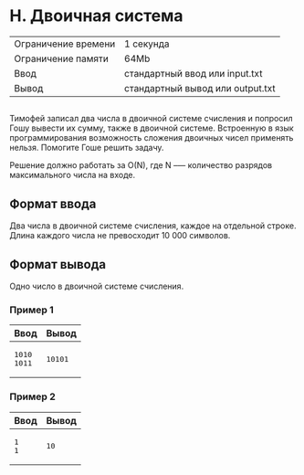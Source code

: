 ﻿
   <div class="header">
      <h1 class="title">H. Двоичная система</h1>
      <table>
         <tbody><tr class="time-limit">
            <td class="property-title">Ограничение времени</td>
            <td>1&nbsp;секунда</td>
         </tr>
         <tr class="memory-limit">
            <td class="property-title">Ограничение памяти</td>
            <td>64Mb</td>
         </tr>
         <tr class="input-file">
            <td class="property-title">Ввод</td>
            <td colspan="1">стандартный ввод или input.txt</td>
         </tr>
         <tr class="output-file">
            <td class="property-title">Вывод</td>
            <td colspan="1">стандартный вывод или output.txt</td>
         </tr>
      </tbody></table>
   </div>
   <h2></h2>
   <div class="legend"><span style="">
         <p>Тимофей записал два числа в двоичной системе счисления и попросил Гошу вывести их сумму, также в двоичной системе. Встроенную
            в язык программирования возможность сложения двоичных чисел применять нельзя. Помогите Гоше решить задачу.
         </p></span><p>Решение должно работать за <span class="tex-math-text">O(N)</span>, где <span class="tex-math-text">N</span> –— количество разрядов максимального числа на входе.
      </p>
   </div>
   <h2>Формат ввода</h2>
   <div class="input-specification"><span style="">
         <p>Два числа в двоичной системе счисления, каждое на отдельной строке. Длина каждого числа не превосходит <span class="tex-math-text">10 000</span> символов.
         </p></span></div>
   <h2>Формат вывода</h2>
   <div class="output-specification"><span style="">
         <p>Одно число в двоичной системе счисления.</p></span></div>
   <h3>Пример 1</h3>
   <table class="sample-tests">
      <thead>
         <tr>
            <th>Ввод<div class="problem__copy-sample"></div></th>
            <th>Вывод<div class="problem__copy-sample"></div></th>
         </tr>
      </thead>
      <tbody>
         <tr>
            <td><pre>1010
1011
</pre></td>
            <td><pre>10101</pre></td>
         </tr>
      </tbody>
   </table>
   <h3>Пример 2</h3>
   <table class="sample-tests">
      <thead>
         <tr>
            <th>Ввод<div class="problem__copy-sample"></div></th>
            <th>Вывод<div class="problem__copy-sample"></div></th>
         </tr>
      </thead>
      <tbody>
         <tr>
            <td><pre>1
1
</pre></td>
            <td><pre>10</pre></td>
         </tr>
      </tbody>
   </table>
